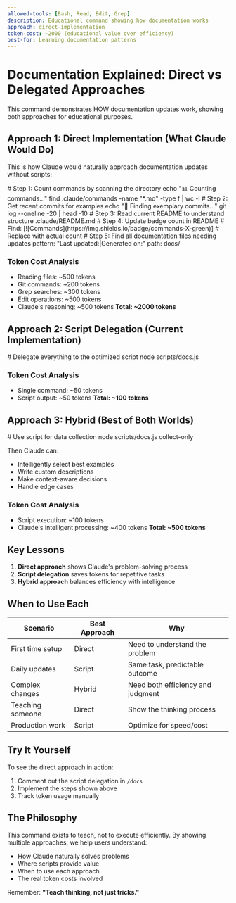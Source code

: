 ```yaml
---
allowed-tools: [Bash, Read, Edit, Grep]
description: Educational command showing how documentation works
approach: direct-implementation
token-cost: ~2000 (educational value over efficiency)
best-for: Learning documentation patterns
---
```


# Documentation Explained: Direct vs Delegated Approaches

This command demonstrates HOW documentation updates work, showing both approaches for educational purposes.

## Approach 1: Direct Implementation (What Claude Would Do)

This is how Claude would naturally approach documentation updates without scripts:

<bash>
# Step 1: Count commands by scanning the directory
echo "📊 Counting commands..."
find .claude/commands -name "*.md" -type f | wc -l
</bash>

<bash>
# Step 2: Get recent commits for examples
echo "📝 Finding exemplary commits..."
git log --oneline -20 | head -10
</bash>

<read>
# Step 3: Read current README to understand structure
.claude/README.md
</read>

<edit>
# Step 4: Update badge count in README
# Find: [![Commands](https://img.shields.io/badge/commands-X-green)]
# Replace with actual count
</edit>

<grep>
# Step 5: Find all documentation files needing updates
pattern: "Last updated:|Generated on:"
path: docs/
</grep>

### Token Cost Analysis
- Reading files: ~500 tokens
- Git commands: ~200 tokens  
- Grep searches: ~300 tokens
- Edit operations: ~500 tokens
- Claude's reasoning: ~500 tokens
**Total: ~2000 tokens**

## Approach 2: Script Delegation (Current Implementation)

<bash>
# Delegate everything to the optimized script
node scripts/docs.js
</bash>

### Token Cost Analysis
- Single command: ~50 tokens
- Script output: ~50 tokens
**Total: ~100 tokens**

## Approach 3: Hybrid (Best of Both Worlds)

<bash>
# Use script for data collection
node scripts/docs.js collect-only
</bash>

Then Claude can:
- Intelligently select best examples
- Write custom descriptions
- Make context-aware decisions
- Handle edge cases

### Token Cost Analysis
- Script execution: ~100 tokens
- Claude's intelligent processing: ~400 tokens
**Total: ~500 tokens**

## Key Lessons

1. **Direct approach** shows Claude's problem-solving process
2. **Script delegation** saves tokens for repetitive tasks
3. **Hybrid approach** balances efficiency with intelligence

## When to Use Each

| Scenario | Best Approach | Why |
|----------|--------------|-----|
| First time setup | Direct | Need to understand the problem |
| Daily updates | Script | Same task, predictable outcome |
| Complex changes | Hybrid | Need both efficiency and judgment |
| Teaching someone | Direct | Show the thinking process |
| Production work | Script | Optimize for speed/cost |

## Try It Yourself

To see the direct approach in action:
1. Comment out the script delegation in `/docs`
2. Implement the steps shown above
3. Track token usage manually

## The Philosophy

This command exists to teach, not to execute efficiently. By showing multiple approaches, we help users understand:
- How Claude naturally solves problems
- Where scripts provide value
- When to use each approach
- The real token costs involved

Remember: **"Teach thinking, not just tricks."**